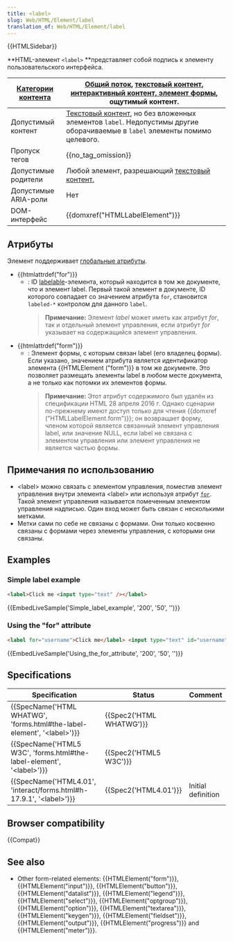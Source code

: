 ```yaml
---
title: <label>
slug: Web/HTML/Element/label
translation_of: Web/HTML/Element/label
---
```


{{HTMLSidebar}}

**HTML-элемент `<label>` **представляет собой подпись к элементу пользовательского интерфейса.

| [Категории контента](/ru/docs/Web/HTML/Content_categories) | [Общий поток](/ru/docs/Web/HTML/Content_categories#Flow_content), [текстовый контент](/ru/docs/Web/HTML/Content_categories#Phrasing_content), [интерактивный контент, элемент формы](/ru/docs/Web/HTML/Content_categories#Interactive_content), ощутимый контент. |
| ---------------------------------------------------------- | ----------------------------------------------------------------------------------------------------------------------------------------------------------------------------------------------------------------------------------------------------------------- |
| Допустимый контент                                         | [Текстовый контент](/ru/docs/Web/HTML/Content_categories#Phrasing_content), но без вложенных элементов `label`. Недопустимы другие оборачиваемые в `label` элементы помимо целевого.                                                                              |
| Пропуск тегов                                              | {{no_tag_omission}}                                                                                                                                                                                                                                               |
| Допустимые родители                                        | Любой элемент, разрешающий [текстовый контент.](/ru/docs/Web/HTML/Content_categories#Phrasing_content)                                                                                                                                                            |
| Допустимые ARIA-роли                                       | Нет                                                                                                                                                                                                                                                               |
| DOM-интерфейс                                              | {{domxref("HTMLLabelElement")}}                                                                                                                                                                                                                                   |

## Атрибуты

Элемент поддерживает [глобальные атрибуты](/ru/docs/Web/HTML/Global_attributes).

- {{htmlattrdef("for")}}
  - : ID [labelable](/ru/docs/Web/Guide/HTML/Content_categories#Form_labelable)-элемента, который находится в том же документе, что и элемент label. Первый такой элемент в документе, ID которого совпадает со значением атрибута `for`, становится `labeled-*` контролом для данного `label`.
    > **Примечание:** Элемент _label_ может иметь как атрибут _for_, так и отдельный элемент управления, если атрибут _for_ указывает на содержащийся элемент управления.
- {{htmlattrdef("form")}}
  - : Элемент формы, с которым связан label (его владелец формы). Если указано, значением атрибута является идентификатор элемента {{HTMLElement ("form")}} в том же документе. Это позволяет размещать элементы label в любом месте документа, а не только как потомки их элементов формы.
    > **Примечание:** Этот атрибут содержимого был удалён из спецификации HTML 28 апреля 2016 г. Однако сценарии по-прежнему имеют доступ только для чтения {{domxref ("HTMLLabelElement.form")}}; он возвращает форму, членом которой является связанный элемент управления label, или значение NULL, если label не связана с элементом управления или элемент управления не является частью формы.

## Примечания по использованию

- \<label> можно связать с элементом управления, поместив элемент управления внутри элемента \<label> или используя атрибут [`for`](/ru/docs/Web/HTML/Global_attributes#for). Такой элемент управления называется помеченным элементом управления надписью. Один вход может быть связан с несколькими метками.
- Метки сами по себе не связаны с формами. Они только косвенно связаны с формами через элементы управления, с которыми они связаны.

## Examples

### Simple label example

```html
<label>Click me <input type="text" /></label>
```

{{EmbedLiveSample('Simple_label_example', '200', '50', '')}}

### Using the "for" attribute

```html
<label for="username">Click me</label> <input type="text" id="username" />
```

{{EmbedLiveSample('Using_the_for_attribute', '200', '50', '')}}

## Specifications

| Specification                                                                | Status                   | Comment            |
| ---------------------------------------------------------------------------- | ------------------------ | ------------------ |
| {{SpecName('HTML WHATWG', 'forms.html#the-label-element', '&lt;label&gt;')}} | {{Spec2('HTML WHATWG')}} |                    |
| {{SpecName('HTML5 W3C', 'forms.html#the-label-element', '&lt;label&gt;')}}   | {{Spec2('HTML5 W3C')}}   |                    |
| {{SpecName('HTML4.01', 'interact/forms.html#h-17.9.1', '&lt;label&gt;')}}    | {{Spec2('HTML4.01')}}    | Initial definition |

## Browser compatibility

{{Compat}}

## See also

- Other form-related elements: {{HTMLElement("form")}}, {{HTMLElement("input")}}, {{HTMLElement("button")}}, {{HTMLElement("datalist")}}, {{HTMLElement("legend")}}, {{HTMLElement("select")}}, {{HTMLElement("optgroup")}}, {{HTMLElement("option")}}, {{HTMLElement("textarea")}}, {{HTMLElement("keygen")}}, {{HTMLElement("fieldset")}}, {{HTMLElement("output")}}, {{HTMLElement("progress")}} and {{HTMLElement("meter")}}.
